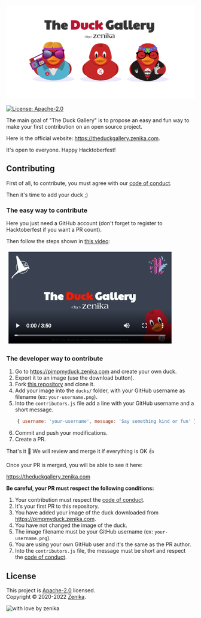 ![The Duck Gallery](./assets/social-share.png)

[![License: Apache-2.0](https://img.shields.io/github/license/zenika-open-source/my-zenikanard)](./LICENSE.md)

The main goal of "The Duck Gallery" is to propose an easy and fun way to make your first contribution on an open source project.

Here is the official website: https://theduckgallery.zenika.com.

It's open to everyone. Happy Hacktoberfest!


## Contributing

First of all, to contribute, you must agree with our [code of conduct](./.github/CODE_OF_CONDUCT.md).

Then it's time to add your duck ;)

### The easy way to contribute

Here you just need a GitHub account (don't forget to register to Hacktoberfest if you want a PR count).

Then follow the steps shown in [this video](https://theduckgallery.zenika.com/howto):

[![Video](./assets/video-thumb.png)](https://theduckgallery.zenika.com/howto)

### The developer way to contribute

1. Go to https://pimpmyduck.zenika.com and create your own duck.
2. Export it to an image (use the download button).
3. Fork [this repository](https://github.com/zenika-open-source/the-duck-gallery) and clone it.
4. Add your image into the `ducks/` folder, with your GitHub username as filename (ex: `your-username.png`).
5. Into the `contributors.js` file add a line with your GitHub username and a short message.

```js
	{ username: 'your-username', message: 'Say something kind or fun' },
```

6. Commit and push your modifications.
7. Create a PR.

That's it :tada: We will review and merge it if everything is OK :+1:

Once your PR is merged, you will be able to see it here:

https://theduckgallery.zenika.com


**Be careful, your PR must respect the following conditions:**

1. Your contribution must respect the [code of conduct](./.github/CODE_OF_CONDUCT.md).
1. It's your first PR to this repository.
1. You have added your image of the duck downloaded from https://pimpmyduck.zenika.com.
1. You have not changed the image of the duck.
1. The image filename must be your GitHub username (ex: `your-username.png`).
1. You are using your own GitHub user and it's the same as the PR author.
1. Into the `contributors.js` file, the message must be short and respect the [code of conduct](./.github/CODE_OF_CONDUCT.md).


## License

This project is [Apache-2.0](./LICENSE.md) licensed.<br />
Copyright © 2020-2022 [Zenika](https://oss.zenika.com).


![with love by zenika](https://img.shields.io/badge/With%20%E2%9D%A4%EF%B8%8F%20by-Zenika-b51432.svg?link=https://oss.zenika.com)
